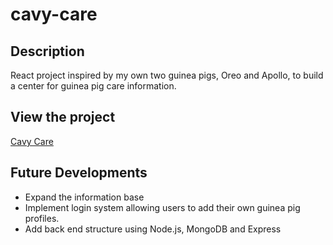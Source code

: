 # cavy-care

## Description
React project inspired by my own two guinea pigs, Oreo and Apollo, to build a center for guinea pig care information. 

## View the project 
[Cavy Care](https://sophiemcgarity.github.io/cavy-care/)

## Future Developments
- Expand the information base
- Implement login system allowing users to add their own guinea pig profiles.
- Add back end structure using Node.js, MongoDB and Express
